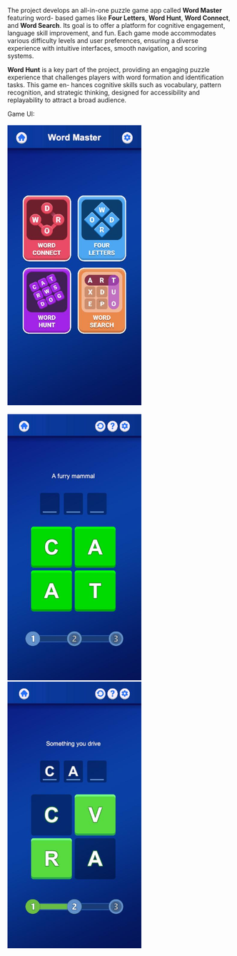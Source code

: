 The project develops an all-in-one puzzle game app called <b>Word Master</b> featuring word-
based games like <b>Four Letters</b>, <b>Word Hunt</b>, <b>Word Connect</b>, and <b>Word Search</b>. Its goal is to offer
a platform for cognitive engagement, language skill improvement, and fun. Each game mode
accommodates various difficulty levels and user preferences, ensuring a diverse experience with
intuitive interfaces, smooth navigation, and scoring systems.

<b>Word Hunt</b> is a key part of the project, providing an engaging puzzle
experience that challenges players with word formation and identification tasks. This game en-
hances cognitive skills such as vocabulary, pattern recognition, and strategic thinking, designed
for accessibility and replayability to attract a broad audience.

Game UI:
<br>
<br>
<img src="Word Hunt 2D/Recordings/PuzzleImage-1.jpg" width="300"/>
<br>
<br>
<img src="Word Hunt 2D/Recordings/PuzzleImage-2.jpg" width="300"/> &ensp;&ensp; <img src="Word Hunt 2D/Recordings/PuzzleImage-3.jpg" width="300"/>
